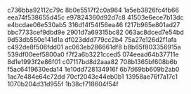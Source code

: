 c736bba92112c79c
8b0e5517f2c0a964
1a5eb3826fc4fb66
eea74f538655d45c
e97824360d92d7c8
41503e6ece7b13dc
e4bcdae06e530ab5
316d14f54f56ea46
f217b965e801ad27
bbc7733cef9dbd9e
2901d7a69315bc82
063ac8dced7e54bd
9d53db550e141d1a
df023ddd779cc2b4
75a27e126d2f1afa
c492de8f506fdd01
ac063eb286661df8
b8b65f803356915a
539df00eef5800a0
f7f2a6b3221cced5
074eead64b37711e
8d1e1993f2e86f01
c07117bd8d2aaa82
708b1365bf608b6b
f5ac6419630eda14
1e10dd728134916f
6b7d69bb609b2ab0
1ac7e484e64c72dd
70cf2043e44eb0b1
13958ae76f7a17c1
1070b204d31d955f
1b38cf718604f54f

